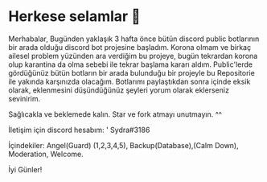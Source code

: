 # Herkese selamlar 👋

Merhabalar, Bugünden yaklaşık 3 hafta önce bütün discord public botlarının bir arada olduğu discord bot projesine başladım. Korona olmam ve birkaç ailesel problem yüzünden ara verdiğim bu projeye, bugün tekrardan korona olup karantina da olma sebebi ile tekrar başlama kararı aldım. Public'lerde gördüğünüz bütün botların bir arada bulunduğu bir projeyle bu Repositorie ile yakında karşınızda olacağım. Botlarımı paylaştıkdan sonra içinde eksik olarak, eklenmesini düşündüğünüz şeyleri yorum olarak eklerseniz sevinirim.
 
Sağlıcakla ve beklemede kalın. Star ve fork atmayı unutmayın. ^^


İletişim için discord hesabım: ' Sydra#3186

İçindekiler: Angel(Guard) (1,2,3,4,5), Backup(Database),(Calm Down), Moderation, Welcome.


İyi Günler!

